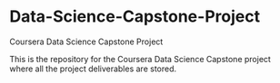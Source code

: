 # Data-Science-Capstone-Project
Coursera Data Science Capstone Project

This is the repository for the Coursera Data Science Capstone project where all the project deliverables are stored.
